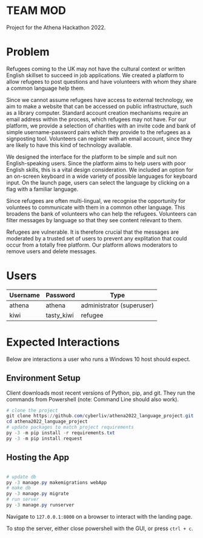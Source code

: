 # TEAM MOD #
Project for the Athena Hackathon 2022.
# Problem #
Refugees coming to the UK may not have the cultural context or written English skillset to succeed in job applications. We created a platform to allow refugees to post questions and have volunteers with whom they share a common language help them. 

Since we cannot assume refugees have access to external technology, we aim to make a website that can be accessed on public infrastructure, such as a library computer. Standard account creation mechanisms require an email address within the process, which refugees may not have. For our platform, we provide a selection of charities with an invite code and bank of simple username-password pairs which they provide to the refugees as a signposting tool. Volunteers can register with an email account, since they are likely to have this kind of technology available.

We designed the interface for the platform to be simple and suit non English-speaking users. Since the platform aims to help users with poor English skills, this is a vital design consideration. We included an option for an on-screen keyboard in a wide variety of possible languages for keyboard input. On the launch page, users can select the language by clicking on a flag with a familiar language. 

Since refugees are often multi-lingual, we recognise the opportunity for voluntees to communicate with them in a common other language. This broadens the bank of volunteers who can help the refugees. Volunteers can filter messages by language so that they see content relevant to them.

Refugees are vulnerable. It is therefore crucial that the messages are moderated by a trusted set of users to prevent any explitation that could occur from a totally free platform. Our platform allows moderators to remove users and delete messages.

# Users #

| Username | Password | Type |
| --- | --- | --- |
| athena | athena | administrator (superuser) |
| kiwi | tasty_kiwi | refugee |

# Expected Interactions #
Below are interactions a user who runs a Windows 10 host should expect.

## Environment Setup ##
Client downloads most recent versions of Python, pip, and git. They run the commands from Powershell (note: Command Line should also work).
```powershell
# clone the project
git clone https://github.com/cyberliv/athena2022_language_project.git
cd athena2022_language_project
# update packages to match project requirements
py -3 -m pip install -r requirements.txt
py -3 -m pip install request
```

## Hosting the App ##
```powershell

# update db
py -3 manage.py makemigrations webApp
# make db
py -3 manage.py migrate
# run server
py -3 manage.py runserver
```
Navigate to `127.0.0.1:8000` on a browser to interact with the landing page.

To stop the server, either close powershell with the GUI, or press `ctrl + c`.
